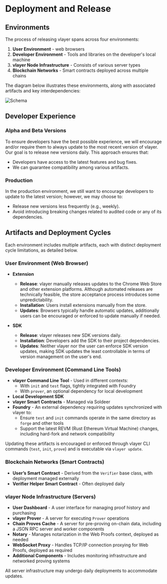 # Deployment and Release

## Environments

The process of releasing vlayer spans across four environments:

1. **User Environment** - web browsers
2. **Developer Environment** - Tools and libraries on the developer's local machine
3. **vlayer Node Infrastructure** - Consists of various server types
4. **Blockchain Networks** - Smart contracts deployed across multiple chains

The diagram below illustrates these environments, along with associated artifacts and key interdependencies:

![Schema](/images/architecture/releasing.png)


## Developer Experience 

### Alpha and Beta Versions

To ensure developers have the best possible experience, we will encourage and/or require them to always update to the most recent version of vlayer. Our goal is to release new versions daily. This approach ensures that:

- Developers have access to the latest features and bug fixes.
- We can guarantee compatibility among various artifacts.

### Production

In the production environment, we still want to encourage developers to update to the latest version; however, we may choose to:

- Release new versions less frequently (e.g., weekly).
- Avoid introducing breaking changes related to audited code or any of its dependencies.

## Artifacts and Deployment Cycles

Each environment includes multiple artifacts, each with distinct deployment cycle limitations, as detailed below.

### User Environment (Web Browser)

- **Extension**
    - **Release**: vlayer manually releases updates to the Chrome Web Store and other extension platforms. Although automated releases are technically feasible, the store acceptance process introduces some unpredictability.
    - **Installation**: Users install extensions manually from the store.
    - **Updates**: Browsers typically handle automatic updates, additionally users can be encouraged or enforced to update manually if needed.

- **SDK**
    - **Release**: vlayer releases new SDK versions daily.
    - **Installation**: Developers add the SDK to their project dependencies.
    - **Updates**: Neither vlayer nor the user can enforce SDK version updates, making SDK updates the least controllable in terms of version management on the user's end.

### Developer Environment (Command Line Tools)

- **vlayer Command Line Tool** - Used in different contexts:
    - With `init` and `test` flags, tightly integrated with Foundry
    - With `prover`, an optional dependency for local development
- **Local Development SDK**
- **vlayer Smart Contracts** - Managed via Soldeer
- **Foundry** - An external dependency requiring updates synchronized with vlayer to:
    - Ensure `test` and `init` commands operate in the same directory as `forge` and other tools
    - Support the latest REVM (Rust Ethereum Virtual Machine) changes, including hard-fork and network compatibility

Updating these artifacts is encouraged or enforced through vlayer CLI commands (`test`, `init`, `prove`) and is executable via `vlayer update`.

### Blockchain Networks (Smart Contracts)

- **User’s Smart Contract** - Derived from the `Verifier` base class, with deployment managed externally
- **Verifier Helper Smart Contract** - Often deployed daily

### vlayer Node Infrastructure (Servers)

- **User Dashboard** - A user interface for managing proof history and purchasing
- **vlayer Prover** - A server for executing `Prover` operations
- **Chain Proves Cache** - A server for pre-proving on-chain data, including a JSON RPC server and worker components
- **Notary** - Manages notarization in the Web Proofs context, deployed as needed
- **WebSocket Proxy** - Handles TCP/IP connection proxying for Web Proofs, deployed as required
- **Additional Components** - Includes monitoring infrastructure and networked proving systems

All server infrastructure may undergo daily deployments to accommodate updates.